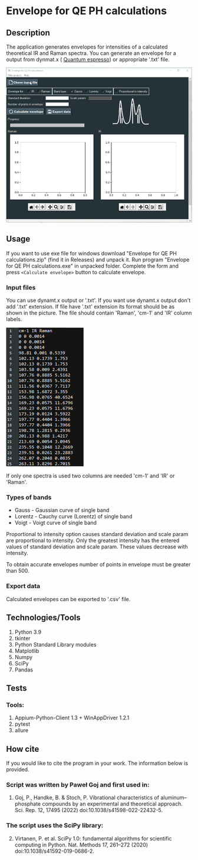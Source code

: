 # Envelope for QE PH calculations

## Description

The application generates envelopes for intensities of a calculated theoretical IR and Raman spectra. You can generate an envelope for a output from dynmat.x ( [Quantum espresso](https://www.quantum-espresso.org/)) or appropriate '.txt' file.

![Window of app Envelope for QE PH calculations](Gif.gif "Window of app Envelope for QE PH calculations")


## Usage

If you want to use exe file for windows download "Envelope for QE PH calculations.zip" (find it in Releases) and unpack it. Run program "Envelope for QE PH calculations.exe" in unpacked folder. Complete the form and press `<Calculate envelope>` button to calculate envelope.

### Input files

You can use dynamt.x output or '.txt'. If you want use dynamt.x output don't add '.txt' extension. If file have '.txt' extension its format should be as shown in the picture. The file should contain 'Raman', 'cm-1' and 'IR' column labels.

![example1](example_txt.png "example1")

If only one spectra is used two columns are needed 'cm-1' and 'IR' or 'Raman'.

### Types of bands 

- Gauss - Gaussian curve of single band
- Lorentz - Cauchy curve (Lorentz) of single band
- Voigt - Voigt curve of single band

Proportional to intensity option causes standard deviation and scale param are proportional to intensity. Only the greatest intensity has the entered values of standard deviation and scale param. These values decrease with intensity.

To obtain accurate envelopes number of points in envelope must be greater than 500.

### Export data

Calculated envelopes can be exported to '.csv' file.

## Technologies/Tools

1. Python 3.9
2. tkinter
3. Python Standard Library modules
4. Matplotlib
5. Numpy
6. SciPy
7. Pandas

## Tests

### Tools:

1. Appium-Python-Client 1.3 + WinAppDriver 1.2.1
2. pytest 
3. allure 

## How cite 
If you would like to cite the program in your work. The information below is provided.

### Script was written by Paweł Goj and first used in: 

1.	Goj, P., Handke, B. & Stoch, P. Vibrational characteristics of aluminum–phosphate compounds by an experimental and theoretical approach. Sci. Rep. 12, 17495 (2022) doi:10.1038/s41598-022-22432-5.

### The script uses the SciPy library: 

2.	Virtanen, P. et al. SciPy 1.0: fundamental algorithms for scientific computing in Python. Nat. Methods 17, 261–272 (2020) doi:10.1038/s41592-019-0686-2.
